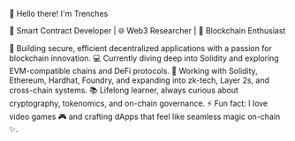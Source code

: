 👋 Hello there! I'm Trenches 


🔗 Smart Contract Developer | 🌐 Web3 Researcher | 🧠 Blockchain Enthusiast

🌟 Building secure, efficient decentralized applications with a passion for blockchain innovation.
💻 Currently diving deep into Solidity and exploring EVM-compatible chains and DeFi protocols.
🧱 Working with Solidity, Ethereum, Hardhat, Foundry, and expanding into zk-tech, Layer 2s, and cross-chain systems.
📚 Lifelong learner, always curious about cryptography, tokenomics, and on-chain governance.
⚡ Fun fact: I love video games 🎮 and crafting dApps that feel like seamless magic on-chain ✨.

